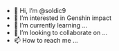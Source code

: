 - 👋 Hi, I’m @soldic9
- 👀 I’m interested in Genshin impact
- 🌱 I’m currently learning ...
- 💞️ I’m looking to collaborate on ...
- 📫 How to reach me ...

<!---
soldic9/soldic9 is a ✨ special ✨ repository because its `README.md` (this file) appears on your GitHub profile.
You can click the Preview link to take a look at your changes.
--->
